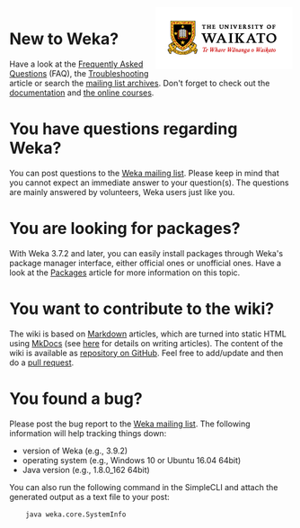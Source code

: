 <img style="float: right;" src="img/Waikato_coat_of_arms.jpg">

# New to Weka?
Have a look at the [Frequently Asked Questions](faq.md) (FAQ), the [Troubleshooting](troubleshooting.md) article or search the [mailing list archives](mailing_list.md).
Don't forget to check out the [documentation](documentation.md) and [the online courses](https://cs.waikato.ac.nz/ml/weka/courses.html).

# You have questions regarding Weka?
You can post questions to the [Weka mailing list](mailing_list.md). Please keep
in mind that you cannot expect an immediate answer to your question(s). The
questions are mainly answered by volunteers, Weka users just like you.

# You are looking for packages?
With Weka 3.7.2 and later, you can easily install packages through Weka's
package manager interface, either official ones or unofficial ones.
Have a look at the [Packages](packages/index.md) article for more information on this topic.

# You want to contribute to the wiki?
The wiki is based on [Markdown](https://daringfireball.net/projects/markdown/) articles, which are turned into static HTML using [MkDocs](https://www.mkdocs.org/) (see [here](https://www.mkdocs.org/user-guide/writing-your-docs/) for details on writing articles). The content of the wiki is available as [repository on GitHub](https://github.com/Waikato/weka-wiki). Feel free to add/update and then do a [pull request](https://help.github.com/articles/about-pull-requests/).

# You found a bug?
Please post the bug report to the [Weka mailing list](mailing_list.md). The
following information will help tracking things down:

* version of Weka (e.g., 3.9.2)
* operating system (e.g., Windows 10 or Ubuntu 16.04 64bit)
* Java version (e.g., 1.8.0_162 64bit)

You can also run the following command in the SimpleCLI and attach the generated output as a text file to your post:

```
    java weka.core.SystemInfo
```

